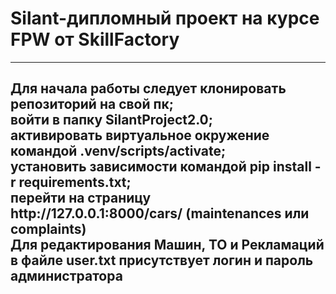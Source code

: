 <h1>Silant-дипломный проект на курсе FPW от SkillFactory</h1>
<hr>
<h2>Для начала работы следует клонировать репозиторий на свой пк;
<br>войти в папку SilantProject2.0; <br>активировать виртуальное окружение командой .venv/scripts/activate;<br>
установить зависимости командой pip install -r requirements.txt;<br>
перейти на страницу http://127.0.0.1:8000/cars/ (maintenances или complaints)<br>
Для редактирования Машин, ТО и Рекламаций в файле user.txt присутствует логин и пароль администратора</h2>
